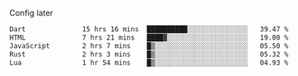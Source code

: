 <!-- ## Hi there 👋 -->
Config later

<!--
**rickrck/rickrck** is a ✨ _special_ ✨ repository because its `README.md` (this file) appears on your GitHub profile.

Here are some ideas to get you started:

- 🔭 I’m currently working on ...
- 🌱 I’m currently learning ...
- 👯 I’m looking to collaborate on ...
- 🤔 I’m looking for help with ...
- 💬 Ask me about ...
- 📫 How to reach me: ...
- 😄 Pronouns: ...
- ⚡ Fun fact: ...
-->

<!--START_SECTION:waka-->

```txt
Dart              15 hrs 16 mins  ██████████░░░░░░░░░░░░░░░   39.47 %
HTML              7 hrs 21 mins   ████▓░░░░░░░░░░░░░░░░░░░░   19.00 %
JavaScript        2 hrs 7 mins    █▒░░░░░░░░░░░░░░░░░░░░░░░   05.50 %
Rust              2 hrs 3 mins    █▒░░░░░░░░░░░░░░░░░░░░░░░   05.32 %
Lua               1 hr 54 mins    █▒░░░░░░░░░░░░░░░░░░░░░░░   04.93 %
```

<!--END_SECTION:waka-->
